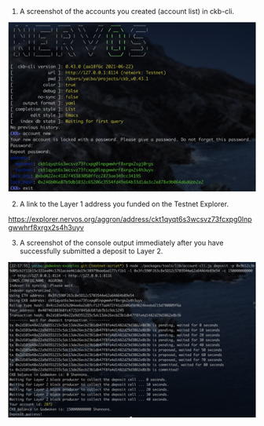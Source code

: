 1. A screenshot of the accounts you created (account list) in ckb-cli.

![address new](./address.png)

2. A link to the Layer 1 address you funded on the Testnet Explorer.

https://explorer.nervos.org/aggron/address/ckt1qyqt6s3wcsvz73fcxpg0lnpgwwhrf8xrgx2s4h3uyv

3. A screenshot of the console output immediately after you have successfully submitted a deposit to Layer 2.

![deposit](./deposit.png)

